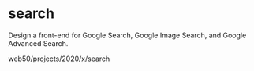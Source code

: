 # search

Design a front-end for Google Search, Google Image Search, and Google Advanced Search.

web50/projects/2020/x/search

